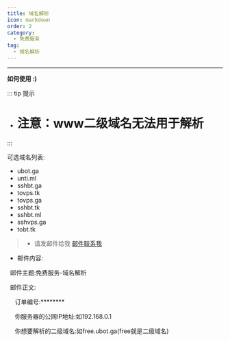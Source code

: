 ```yaml
---
title: 域名解析
icon: markdown
order: 2
category:
  - 免费服务
tag:
  - 域名解析
---
```


---
__如何使用 :)__

::: tip 提示

- # 注意：www二级域名无法用于解析

:::

可选域名列表:
- ubot.ga
- unti.ml
- sshbt.ga
- tovps.tk
- tovps.ga
- sshbt.tk
- sshbt.ml
- sshvps.ga
- tobt.tk



> - 请发邮件给我  [邮件联系我](mailto:admin@htrsy.top)

- 邮件内容:  

&ensp;邮件主题:免费服务-域名解析  

&ensp;邮件正文:  

&ensp;&ensp; 订单编号:********  

&ensp;&ensp; 你服务器的公网IP地址:如192.168.0.1

&ensp;&ensp; 你想要解析的二级域名:如free.ubot.ga(free就是二级域名)
